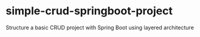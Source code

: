 # simple-crud-springboot-project
Structure a basic CRUD project with Spring Boot using layered architecture
